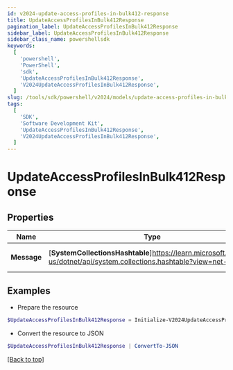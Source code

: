 ```yaml
---
id: v2024-update-access-profiles-in-bulk412-response
title: UpdateAccessProfilesInBulk412Response
pagination_label: UpdateAccessProfilesInBulk412Response
sidebar_label: UpdateAccessProfilesInBulk412Response
sidebar_class_name: powershellsdk
keywords:
  [
    'powershell',
    'PowerShell',
    'sdk',
    'UpdateAccessProfilesInBulk412Response',
    'V2024UpdateAccessProfilesInBulk412Response',
  ]
slug: /tools/sdk/powershell/v2024/models/update-access-profiles-in-bulk412-response
tags:
  [
    'SDK',
    'Software Development Kit',
    'UpdateAccessProfilesInBulk412Response',
    'V2024UpdateAccessProfilesInBulk412Response',
  ]
---
```


# UpdateAccessProfilesInBulk412Response

## Properties

| Name | Type | Description | Notes |
| --- | --- | --- | --- |
| **Message** | [**SystemCollectionsHashtable**]https://learn.microsoft.com/en-us/dotnet/api/system.collections.hashtable?view=net-9.0 | A message describing the error | [optional] |

## Examples

- Prepare the resource

```powershell
$UpdateAccessProfilesInBulk412Response = Initialize-V2024UpdateAccessProfilesInBulk412Response  -Message  API/Feature not enabled for your organization.
```

- Convert the resource to JSON

```powershell
$UpdateAccessProfilesInBulk412Response | ConvertTo-JSON
```

[[Back to top]](#)
